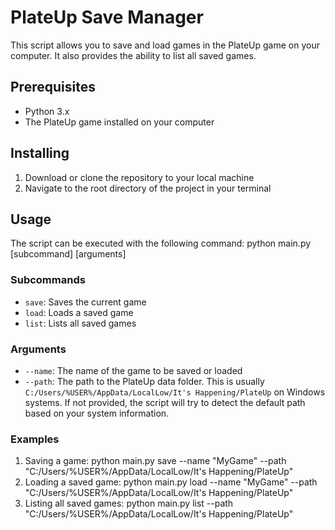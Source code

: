 # PlateUp Save Manager

This script allows you to save and load games in the PlateUp game on your computer. It also provides the ability to list all saved games.

## Prerequisites
- Python 3.x
- The PlateUp game installed on your computer

## Installing
1. Download or clone the repository to your local machine
2. Navigate to the root directory of the project in your terminal

## Usage
The script can be executed with the following command: 
  python main.py [subcommand] [arguments]

### Subcommands
- `save`: Saves the current game
- `load`: Loads a saved game
- `list`: Lists all saved games

### Arguments
- `--name`: The name of the game to be saved or loaded
- `--path`: The path to the PlateUp data folder. This is usually `C:/Users/%USER%/AppData/LocalLow/It's Happening/PlateUp` on Windows systems. If not provided, the script will try to detect the default path based on your system information.

### Examples
1. Saving a game: 
  python main.py save --name "MyGame" --path "C:/Users/%USER%/AppData/LocalLow/It's Happening/PlateUp"
2. Loading a saved game:
  python main.py load --name "MyGame" --path "C:/Users/%USER%/AppData/LocalLow/It's Happening/PlateUp"
3. Listing all saved games:
  python main.py list --path "C:/Users/%USER%/AppData/LocalLow/It's Happening/PlateUp"


